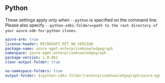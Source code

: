 ## Python

These settings apply only when `--python` is specified on the command line.
Please also specify `--python-sdks-folder=<path to the root directory of your azure-sdk-for-python clone>`.

``` yaml $(python)
azure-arm: true
license-header: MICROSOFT_MIT_NO_VERSION
package-name: azure-mgmt-enterpriseknowledgegraph
namespace: azure.mgmt.enterpriseknowledgegraph
package-version: 1.0.0b1
clear-output-folder: true
```
``` yaml $(python)
no-namespace-folders: true
output-folder: $(python-sdks-folder)/enterpriseknowledgegraph/azure-mgmt-enterpriseknowledgegraph/azure/mgmt/enterpriseknowledgegraph
```
